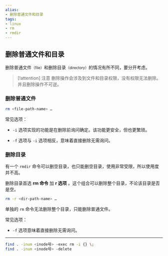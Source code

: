 ```yaml
---
alias: 
- 删除普通文件和目录
tags: 
- linux 
- rm 
- rmdir
---
```


## 删除普通文件和目录

删除普通文件<small>（file）</small>和删除目录<small>（directory）</small>的情况有所不同，要分开考虑。

> [!attention] 注意
> 删除操作会涉及到文件和目录权限，没有权限无法删除。并且删除操作不可逆。

### 删除普通文件

```bash
rm <file-path-name> …
```

常见选项：

- `-i` 选项实现的功能是在删除前询问确定。该功能更安全，但也更繁琐。

- `-f` 选项与 `-i` 选项相反，意味着直接删除无需询问。

### 删除目录

有一个 `rmdir` 命令可以删空目录，也只能删空目录，使用非常受限，所以使用度并不高。

删除目录首选 **rm 命令** 加 **r 选项** 。这个组合可以删除整个目录，不论该目录是否是空。

```bash
rm -r <dir-path-name> …
```

单独的 `rm` 命令无法删除整个目录，只能删除普通文件。


常见选项：

- `-f` 选项意味着直接删除无需询问。



---

```sh
find . -inum <inode号> -exec rm -i {} \;
find . -inum <inode号> -delete
```